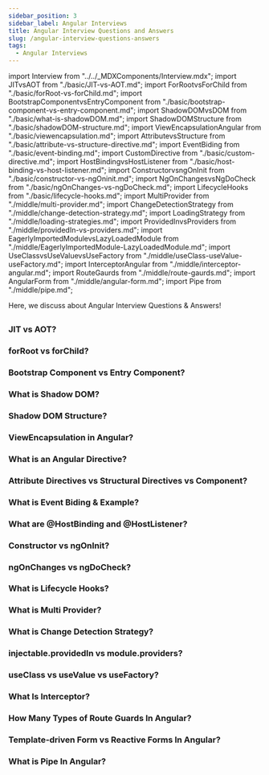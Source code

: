 ```yaml
---
sidebar_position: 3
sidebar_label: Angular Interviews
title: Angular Interview Questions and Answers
slug: /angular-interview-questions-answers
tags:
  - Angular Interviews
---
```


import Interview from "../../_MDXComponents/Interview.mdx";
import JITvsAOT from "./basic/JIT-vs-AOT.md";
import ForRootvsForChild from "./basic/forRoot-vs-forChild.md";
import BootstrapComponentvsEntryComponent from "./basic/bootstrap-component-vs-entry-component.md";
import ShadowDOMvsDOM from "./basic/what-is-shadowDOM.md";
import ShadowDOMStructure from "./basic/shadowDOM-structure.md";
import ViewEncapsulationAngular from "./basic/viewencapsulation.md";
import AttributevsStructure from "./basic/attribute-vs-structure-directive.md";
import EventBiding from "./basic/event-binding.md";
import CustomDirective from "./basic/custom-directive.md";
import HostBindingvsHostListener from "./basic/host-binding-vs-host-listener.md";
import ConstructorvsngOnInit from "./basic/constructor-vs-ngOninit.md";
import NgOnChangesvsNgDoCheck from "./basic/ngOnChanges-vs-ngDoCheck.md";
import LifecycleHooks from "./basic/lifecycle-hooks.md";
import MultiProvider from "./middle/multi-provider.md";
import ChangeDetectionStrategy from "./middle/change-detection-strategy.md";
import LoadingStrategy from "./middle/loading-strategies.md";
import ProvidedInvsProviders from "./middle/providedIn-vs-providers.md";
import EagerlyImportedModulevsLazyLoadedModule from "./middle/EagerlyImportedModule-LazyLoadedModule.md";
import UseClassvsUseValuevsUseFactory from "./middle/useClass-useValue-useFactory.md";
import InterceptorAngular from "./middle/interceptor-angular.md";
import RouteGaurds from "./middle/route-gaurds.md";
import AngularForm from "./middle/angular-form.md";
import Pipe from "./middle/pipe.md";

Here, we discuss about Angular Interview Questions & Answers!

## 

<Interview level="Intermediate">

  ### JIT vs AOT?
  <JITvsAOT />
</Interview>

<Interview>

  ### forRoot vs forChild?
  <ForRootvsForChild />
</Interview>

<Interview>

  ### Bootstrap Component vs Entry Component?
  <BootstrapComponentvsEntryComponent />
</Interview>

<Interview>

  ### What is Shadow DOM?
  <ShadowDOMvsDOM />
</Interview>

<Interview>

  ### Shadow DOM Structure?
  <ShadowDOMStructure />
</Interview>

<Interview>

  ### ViewEncapsulation in Angular?
  <ViewEncapsulationAngular />
</Interview>

<Interview>

  ### What is an Angular Directive?
  <CustomDirective />
</Interview>

<Interview>

  ### Attribute Directives vs Structural Directives vs Component?
  <AttributevsStructure />
</Interview>

<Interview>

  ### What is Event Biding & Example?
  <EventBiding />
</Interview>

<Interview>

  ### What are @HostBinding and @HostListener?
  <HostBindingvsHostListener />
</Interview>

<Interview>

  ### Constructor vs ngOnInit?
  <ConstructorvsngOnInit />
</Interview>

<Interview>

  ### ngOnChanges vs ngDoCheck?
  <NgOnChangesvsNgDoCheck />
</Interview>

<Interview>

  ### What is Lifecycle Hooks?
  <LifecycleHooks />
</Interview>

<Interview>

  ### What is Multi Provider?
  <MultiProvider />
</Interview>

<Interview>

  ### What is Change Detection Strategy?
  <ChangeDetectionStrategy />
</Interview>

<Interview>

  ### injectable.providedIn  vs module.providers?
  <ProvidedInvsProviders />
</Interview>

<Interview>

  ### useClass vs useValue vs useFactory?
  <UseClassvsUseValuevsUseFactory />
</Interview>

<Interview>

  ### What Is Interceptor?
  <InterceptorAngular />
</Interview>

<Interview>

  ### How Many Types of Route Guards In Angular?
  <RouteGaurds />
</Interview>

<Interview level="Junior">

  ### Template-driven Form vs Reactive Forms In Angular?
  <AngularForm />
</Interview>

<Interview level="Junior">

  ### What is Pipe In Angular?
  <Pipe />
</Interview>
